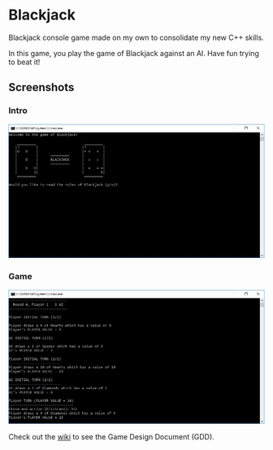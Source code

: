 # Blackjack
Blackjack console game made on my own to consolidate my new C++ skills.

In this game, you play the game of Blackjack against an AI. Have fun trying to beat it!

## Screenshots
### Intro
![Intro](Images/Capture.JPG)

### Game
![Game1](Images/Capture2.JPG)

Check out the [wiki](https://github.com/TheTota/Blackjack/wiki) to see the Game Design Document (GDD).
